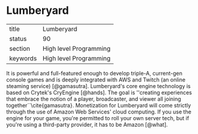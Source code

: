 # Lumberyard


|          |                        |
| -------- | ---------------------- |
| title    | Lumberyard             | 
| status   | 90                     |
| section  | High level Programming |
| keywords | High level Programming |


     
It is powerful and full-featured enough to develop triple-A,
current-gen console games and is deeply integrated with AWS and Twitch
(an online steaming service) [@gamasutra]. Lumberyard's core
engine technology is based on Crytek's CryEngine [@hands]. The
goal is ''creating experiences that embrace the notion of a player,
broadcaster, and viewer all joining
together``\cite{gamasutra}. Monetization for Lumberyard will come
strictly through the use of Amazon Web Services' cloud computing. If
you use the engine for your game, you're permitted to roll your own
server tech, but if you're using a third-party provider, it has to be
Amazon [@what].


